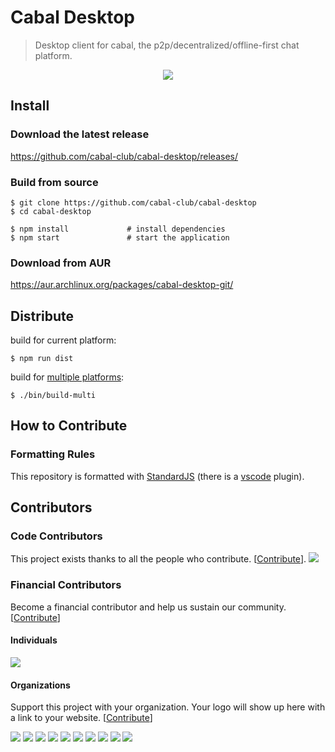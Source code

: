 # Cabal Desktop

> Desktop client for cabal, the p2p/decentralized/offline-first chat platform.

<center><img src="screenshot.png"/></center>

## Install

### Download the latest release

https://github.com/cabal-club/cabal-desktop/releases/

### Build from source

```
$ git clone https://github.com/cabal-club/cabal-desktop
$ cd cabal-desktop

$ npm install             # install dependencies
$ npm start               # start the application
```

### Download from AUR
https://aur.archlinux.org/packages/cabal-desktop-git/

## Distribute

build for current platform:

```
$ npm run dist
```

build for [multiple platforms](https://www.electron.build/multi-platform-build#docker):

```
$ ./bin/build-multi
```

## How to Contribute

### Formatting Rules

This repository is formatted with [StandardJS](https://standardjs.com/) (there is a [vscode](https://marketplace.visualstudio.com/items?itemName=chenxsan.vscode-standardjs) plugin).

## Contributors

### Code Contributors

This project exists thanks to all the people who contribute. [[Contribute](CONTRIBUTING.md)].
<a href="https://github.com/cabal-club/cabal-desktop/graphs/contributors"><img src="https://opencollective.com/cabal-club/contributors.svg?width=890&button=false" /></a>

### Financial Contributors

Become a financial contributor and help us sustain our community. [[Contribute](https://opencollective.com/cabal-club/contribute)]

#### Individuals

<a href="https://opencollective.com/cabal-club"><img src="https://opencollective.com/cabal-club/individuals.svg?width=890"></a>

#### Organizations

Support this project with your organization. Your logo will show up here with a link to your website. [[Contribute](https://opencollective.com/cabal-club/contribute)]

<a href="https://opencollective.com/cabal-club/organization/0/website"><img src="https://opencollective.com/cabal-club/organization/0/avatar.svg"></a>
<a href="https://opencollective.com/cabal-club/organization/1/website"><img src="https://opencollective.com/cabal-club/organization/1/avatar.svg"></a>
<a href="https://opencollective.com/cabal-club/organization/2/website"><img src="https://opencollective.com/cabal-club/organization/2/avatar.svg"></a>
<a href="https://opencollective.com/cabal-club/organization/3/website"><img src="https://opencollective.com/cabal-club/organization/3/avatar.svg"></a>
<a href="https://opencollective.com/cabal-club/organization/4/website"><img src="https://opencollective.com/cabal-club/organization/4/avatar.svg"></a>
<a href="https://opencollective.com/cabal-club/organization/5/website"><img src="https://opencollective.com/cabal-club/organization/5/avatar.svg"></a>
<a href="https://opencollective.com/cabal-club/organization/6/website"><img src="https://opencollective.com/cabal-club/organization/6/avatar.svg"></a>
<a href="https://opencollective.com/cabal-club/organization/7/website"><img src="https://opencollective.com/cabal-club/organization/7/avatar.svg"></a>
<a href="https://opencollective.com/cabal-club/organization/8/website"><img src="https://opencollective.com/cabal-club/organization/8/avatar.svg"></a>
<a href="https://opencollective.com/cabal-club/organization/9/website"><img src="https://opencollective.com/cabal-club/organization/9/avatar.svg"></a>
